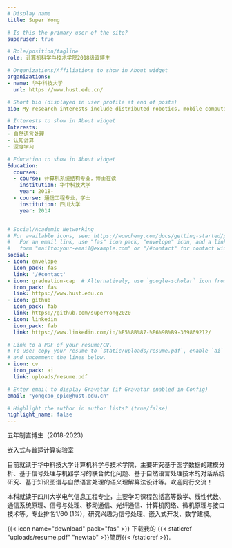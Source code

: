 ```yaml
---
# Display name
title: Super Yong

# Is this the primary user of the site?
superuser: true

# Role/position/tagline
role: 计算机科学与技术学院2018级直博生

# Organizations/Affiliations to show in About widget
organizations:
- name: 华中科技大学
  url: https://www.hust.edu.cn/

# Short bio (displayed in user profile at end of posts)
bio: My research interests include distributed robotics, mobile computing and programmable matter.

# Interests to show in About widget
Interests:
- 自然语言处理
- 认知计算
- 深度学习

# Education to show in About widget
Education:
  courses:
  - course: 计算机系统结构专业，博士在读
    institution: 华中科技大学
    year: 2018-
  - course: 通信工程专业，学士
    institution: 四川大学
    year: 2014


# Social/Academic Networking
# For available icons, see: https://wowchemy.com/docs/getting-started/page-builder/#icons
#   For an email link, use "fas" icon pack, "envelope" icon, and a link in the
#   form "mailto:your-email@example.com" or "/#contact" for contact widget.
social:
- icon: envelope
  icon_pack: fas
  link: '/#contact'
- icon: graduation-cap  # Alternatively, use `google-scholar` icon from `ai` icon pack
  icon_pack: fas
  link: https://www.hust.edu.cn
- icon: github
  icon_pack: fab
  link: https://github.com/superYong2020
- icon: linkedin
  icon_pack: fab
  link: https://www.linkedin.com/in/%E5%8B%87-%E6%9B%B9-369869212/

# Link to a PDF of your resume/CV.
# To use: copy your resume to `static/uploads/resume.pdf`, enable `ai` icons in `params.toml`, 
# and uncomment the lines below.
- icon: cv
  icon_pack: ai
  link: uploads/resume.pdf

# Enter email to display Gravatar (if Gravatar enabled in Config)
email: "yongcao_epic@hust.edu.cn"

# Highlight the author in author lists? (true/false)
highlight_name: false
---
```

五年制直博生（2018-2023）    

嵌入式与普适计算实验室

目前就读于华中科技大学计算机科学与技术学院，主要研究基于医学数据的建模分析、基于信号处理与机器学习的联合优化问题、基于自然语言处理技术的对话系统研究、基于知识图谱与自然语言处理的语义理解算法设计等。欢迎同行交流！


本科就读于四川大学电气信息工程专业，主要学习课程包括高等数学、线性代数、通信系统原理、信号与处理、移动通信、光纤通信、计算机网络、微机原理与接口技术等。专业排名1/60 (1%)，研究兴趣为信号处理、嵌入式开发、数学建模。




{{< icon name="download" pack="fas" >}} 下载我的 {{< staticref "uploads/resume.pdf" "newtab" >}}简历{{< /staticref >}}.

